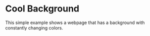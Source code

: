 # Cool Background
This simple example shows a webpage that has a background with constantly changing colors.

